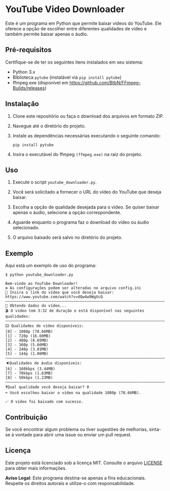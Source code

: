 # YouTube Video Downloader

Este é um programa em Python que permite baixar vídeos do YouTube. Ele oferece a opção de escolher entre diferentes qualidades de vídeo e também permite baixar apenas o áudio.

## Pré-requisitos

Certifique-se de ter os seguintes itens instalados em seu sistema:

-   Python 3.x
-   Biblioteca `pytube` (instalável via `pip install pytube`)
-   ffmpeg.exe (disponível em https://github.com/BtbN/FFmpeg-Builds/releases)

## Instalação

1. Clone este repositório ou faça o download dos arquivos em formato ZIP.

2. Navegue até o diretório do projeto.

3. Instale as dependências necessárias executando o seguinte comando:

    ```shell
    pip install pytube
    ```

4. Insira o executável do ffmpeg `(ffmpeg.exe)` na raiz do projeto.

## Uso

1. Execute o script `youtube_downloader.py`.

2. Você será solicitado a fornecer o URL do vídeo do YouTube que deseja baixar.

3. Escolha a opção de qualidade desejada para o vídeo. Se quiser baixar apenas o áudio, selecione a opção correspondente.

4. Aguarde enquanto o programa faz o download do vídeo ou áudio selecionado.

5. O arquivo baixado será salvo no diretório do projeto.

## Exemplo

Aqui está um exemplo de uso do programa:

```shell
$ python youtube_downloader.py

Bem-vindo ao YouTube Downloader!
⚙️ As configurações podem ser alteradas no arquivo config.ini
🔗 Insira o link do vídeo que você deseja baixar: https://www.youtube.com/watch?v=dQw4w9WgXcQ
―――――――――――――――――――――――――――――――――――――――――――――――――――――――――――――――――――――――――――――
🔄 Obtendo dados do vídeo...
🎬 O vídeo tem 3:32 de duração e está disponível nas seguintes qualidades:
―――――――――――――――――――――――――――――――――――――――――――――――――――――――――――――――――――――――――――――
🎞️ Qualidades de vídeo disponíveis:
[0] - 1080p (78.66MB)
[1] - 720p (16.60MB)
[2] - 480p (8.65MB)
[3] - 360p (5.66MB)
[4] - 240p (3.01MB)
[5] - 144p (1.86MB)
―――――――――――――――――――――――――――――――――――――――――――――――――――――――――――――――――――――――――――――
🔈Qualidades de áudio disponíveis:
[6] - 160kbps (3.44MB)
[7] - 70kbps (1.63MB)
[8] - 50kbps (1.23MB)
―――――――――――――――――――――――――――――――――――――――――――――――――――――――――――――――――――――――――――――
❓Qual qualidade você deseja baixar? 0
➡️ Você escolheu baixar o vídeo na qualidade 1080p (78.66MB).

✅ O vídeo foi baixado com sucesso.
```

## Contribuição

Se você encontrar algum problema ou tiver sugestões de melhorias, sinta-se à vontade para abrir uma issue ou enviar um pull request.

## Licença

Este projeto está licenciado sob a licença MIT. Consulte o arquivo [LICENSE](LICENSE) para obter mais informações.

**Aviso Legal**: Este programa destina-se apenas a fins educacionais. Respeite os direitos autorais e utilize-o com responsabilidade.
